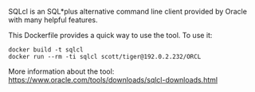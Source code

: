 SQLcl is an SQL\*plus alternative command line client provided by Oracle with many helpful features.

This Dockerfile provides a quick way to use the tool. To use it:

```
docker build -t sqlcl
docker run --rm -ti sqlcl scott/tiger@192.0.2.232/ORCL
```

More information about the tool: https://www.oracle.com/tools/downloads/sqlcl-downloads.html
